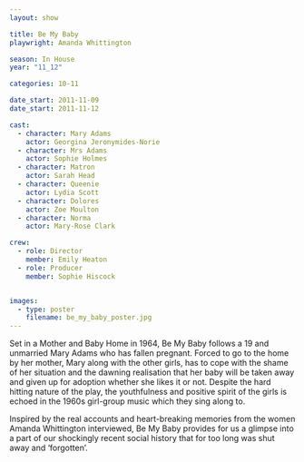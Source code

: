 ```yaml
---
layout: show

title: Be My Baby
playwright: Amanda Whittington

season: In House
year: "11_12"

categories: 10-11

date_start: 2011-11-09
date_start: 2011-11-12

cast:
  - character: Mary Adams
    actor: Georgina Jeronymides-Norie
  - character: Mrs Adams
    actor: Sophie Holmes
  - character: Matron
    actor: Sarah Head
  - character: Queenie
    actor: Lydia Scott
  - character: Dolores
    actor: Zoe Moulton
  - character: Norma
    actor: Mary-Rose Clark

crew:
  - role: Director
    member: Emily Heaton
  - role: Producer
    member: Sophie Hiscock


images:
  - type: poster
    filename: be_my_baby_poster.jpg
---
```


Set in a Mother and Baby Home in 1964, Be My Baby follows a 19 and unmarried Mary Adams who has fallen pregnant. Forced to go to the home by her mother, Mary along with the other girls, has to cope with the shame of her situation and the dawning realisation that her baby will be taken away and given up for adoption whether she likes it or not. Despite the hard hitting nature of the play, the youthfulness and positive spirit of the girls is echoed in the 1960s girl-group music which they sing along to.

Inspired by the real accounts and heart-breaking memories from the women Amanda Whittington interviewed, Be My Baby provides for us a glimpse into a part of our shockingly recent social history that for too long was shut away and ‘forgotten’.
